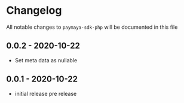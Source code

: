 # Changelog

All notable changes to `paymaya-sdk-php` will be documented in this file

## 0.0.2 - 2020-10-22

- Set meta data as nullable

## 0.0.1 - 2020-10-22

- initial release pre release
